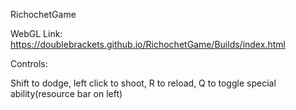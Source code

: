 RichochetGame

WebGL Link: https://doublebrackets.github.io/RichochetGame/Builds/index.html


Controls:

Shift to dodge, left click to shoot, R to reload, Q to toggle special ability(resource bar on left)

